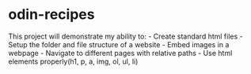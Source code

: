 # odin-recipes
This project will demonstrate my ability to:
    - Create standard html files
    - Setup the folder and file structure of a website
    - Embed images in a webpage
    - Navigate to different pages with relative paths
    - Use html elements properly(h1, p, a, img, ol, ul, li)